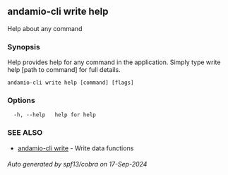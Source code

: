 ## andamio-cli write help

Help about any command

### Synopsis

Help provides help for any command in the application.
Simply type write help [path to command] for full details.

```
andamio-cli write help [command] [flags]
```

### Options

```
  -h, --help   help for help
```

### SEE ALSO

* [andamio-cli write](andamio-cli_write.md)	 - Write data functions

###### Auto generated by spf13/cobra on 17-Sep-2024

